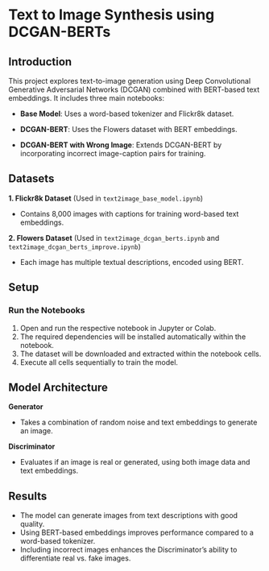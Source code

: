 # Text to Image Synthesis using DCGAN-BERTs

## Introduction

This project explores text-to-image generation using Deep Convolutional Generative Adversarial Networks (DCGAN) combined with BERT-based text embeddings. It includes three main notebooks:

- **Base Model**: Uses a word-based tokenizer and Flickr8k dataset.

- **DCGAN-BERT**: Uses the Flowers dataset with BERT embeddings.

- **DCGAN-BERT with Wrong Image**: Extends DCGAN-BERT by incorporating incorrect image-caption pairs for training.

##  Datasets

**1. Flickr8k Dataset** (Used in `text2image_base_model.ipynb`)

- Contains 8,000 images with captions for training word-based text embeddings.

**2. Flowers Dataset** (Used in `text2image_dcgan_berts.ipynb` and `text2image_dcgan_berts_improve.ipynb`)

- Each image has multiple textual descriptions, encoded using BERT.

## Setup

### Run the Notebooks

1. Open and run the respective notebook in Jupyter or Colab.
2. The required dependencies will be installed automatically within the notebook.
3. The dataset will be downloaded and extracted within the notebook cells.
4. Execute all cells sequentially to train the model.

## Model Architecture

**Generator**

- Takes a combination of random noise and text embeddings to generate an image.

**Discriminator**

- Evaluates if an image is real or generated, using both image data and text embeddings.

## Results

- The model can generate images from text descriptions with good quality.
- Using BERT-based embeddings improves performance compared to a word-based tokenizer.
- Including incorrect images enhances the Discriminator’s ability to differentiate real vs. fake images.

